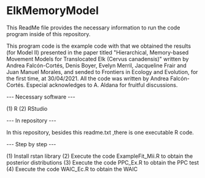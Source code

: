 # ElkMemoryModel

This ReadMe file provides the necessary information to run the code program inside of this repository.

This program code is the example code with that we obtained the results (for Model II) presented in the paper titled "Hierarchical, Memory-based Movement Models for Translocated Elk (Cervus canadensis)" written by Andrea Falcón-Cortés, Denis Boyer, Evelyn Merril, Jacqueline Frair and Juan Manuel Morales, and sended to Frontiers in Ecology and Evolution, for the first time, at 30/04/2021. All the code was written by Andrea Falcón-Cortés. Especial acknowledges to A. Aldana for fruitful discussions. 

--- Necessary software ---

(1) R
(2) RStudio

--- In repository ---

In this repository, besides this readme.txt ,there is one executable R code.

--- Step by step ---

(1) Install rstan library
(2) Execute the code ExampleFit_Mii.R to obtain the posterior distributions
(3) Execute the code PPC_Ex.R to obtain the PPC test
(4) Execute the code WAIC_Ec.R to obtain the WAIC 

